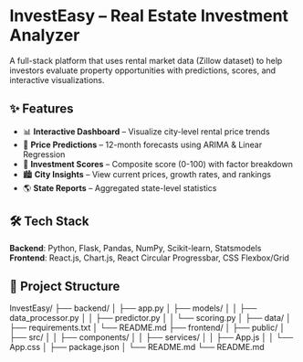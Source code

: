 # InvestEasy – Real Estate Investment Analyzer

A full-stack platform that uses rental market data (Zillow dataset) to help investors evaluate property opportunities with predictions, scores, and interactive visualizations.

## ✨ Features
- 📊 **Interactive Dashboard** – Visualize city-level rental price trends  
- 🔮 **Price Predictions** – 12-month forecasts using ARIMA & Linear Regression  
- 💯 **Investment Scores** – Composite score (0-100) with factor breakdown  
- 🏙️ **City Insights** – View current prices, growth rates, and rankings  
- 🌎 **State Reports** – Aggregated state-level statistics  

## 🛠 Tech Stack
**Backend**: Python, Flask, Pandas, NumPy, Scikit-learn, Statsmodels  
**Frontend**: React.js, Chart.js, React Circular Progressbar, CSS Flexbox/Grid  

## 📂 Project Structure
InvestEasy/
├── backend/
│ ├── app.py
│ ├── models/
│ │ ├── data_processor.py
│ │ ├── predictor.py
│ │ └── scoring.py
│ ├── data/
│ ├── requirements.txt
│ └── README.md
├── frontend/
│ ├── public/
│ ├── src/
│ │ ├── components/
│ │ ├── services/
│ │ ├── App.js
│ │ └── App.css
│ ├── package.json
│ └── README.md
└── README.md

